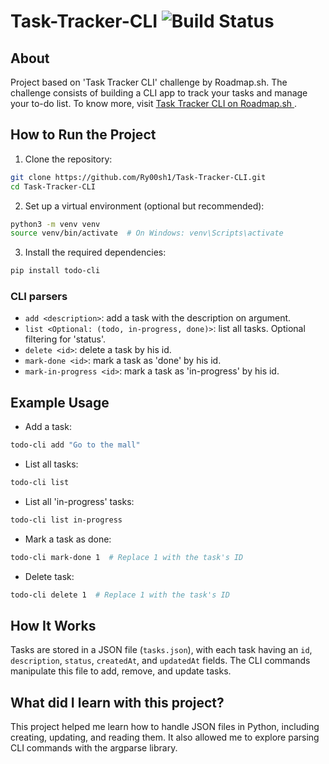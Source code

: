 # Task-Tracker-CLI ![Build Status](https://img.shields.io/badge/build-finished-green)


## About
Project based on 'Task Tracker CLI' challenge  by Roadmap.sh.
The challenge consists of building a CLI app to track your tasks and manage your to-do list.
To know more, visit <a href="https://roadmap.sh/projects/task-tracker"> Task Tracker CLI on Roadmap.sh </a>.

## How to Run the Project

1. Clone the repository:
```bash
git clone https://github.com/Ry00sh1/Task-Tracker-CLI.git
cd Task-Tracker-CLI
```

2. Set up a virtual environment (optional but recommended):
```bash
python3 -m venv venv
source venv/bin/activate  # On Windows: venv\Scripts\activate
```

3. Install the required dependencies:
```bash
pip install todo-cli
```

### CLI parsers

- `add <description>`: add a task with the description on <description> argument.
- `list <Optional: (todo, in-progress, done)>`: list all tasks. Optional filtering for 'status'.
- `delete <id>`: delete a task by his id.
- `mark-done <id>`: mark a task as 'done' by his id.
- `mark-in-progress <id>`: mark a task as 'in-progress' by his id.

## Example Usage

- Add a task:
```bash
todo-cli add "Go to the mall"
```

- List all tasks:
```bash
todo-cli list
```

- List all 'in-progress' tasks:
```bash
todo-cli list in-progress
```

- Mark a task as done:
```bash
todo-cli mark-done 1  # Replace 1 with the task's ID
```

- Delete task:
```bash
todo-cli delete 1  # Replace 1 with the task's ID
```

## How It Works

Tasks are stored in a JSON file (`tasks.json`), with each task having an `id`, `description`, `status`, `createdAt`, and `updatedAt` fields.
The CLI commands manipulate this file to add, remove, and update tasks.


## What did I learn with this project?
This project helped me learn how to handle JSON files in Python, including creating, updating, and reading them. It also allowed me to explore parsing CLI commands with the argparse library.
